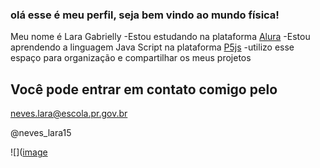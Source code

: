 ### olá esse é meu perfil, seja bem vindo ao mundo física!

Meu nome é Lara Gabrielly
-Estou estudando na plataforma [Alura](https://www.alura.com.br/)
-Estou aprendendo a linguagem Java Script na plataforma [P5js](https://editor.p5js.org/)
-utilizo esse espaço para organização e compartilhar os meus projetos 

## Você pode entrar em contato comigo pelo

neves.lara@escola.pr.gov.br 

@neves_lara15

![]([image](https://github.com/Laragabriellydesouza/Lara/assets/149430442/eaa398f4-ed9a-4d8f-b7cf-50b4b45bb016)
